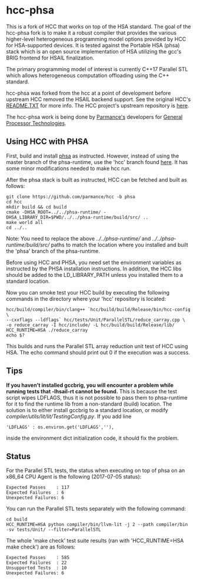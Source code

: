 # hcc-phsa

This is a fork of HCC that works on top of the HSA standard. The goal of
the hcc-phsa fork is to make it a robust compiler that provides the various
higher-level heterogeneous programming model options provided by HCC for
HSA-supported devices. It is tested against the Portable HSA (phsa) stack
which is an open source implementation of HSA utilizing the gcc's BRIG
frontend for HSAIL finalization.

The primary programming model of interest is currently C++17 Parallel STL which
allows heterogeneous computation offloading using the C++ standard.

hcc-phsa was forked from the hcc at a point of development before upstream HCC
removed the HSAIL backend support. See the original HCC's [README.TXT](https://raw.githubusercontent.com/parmance/hcc/phsa/README.TXT) for more info. The HCC
project's upstream repository is [here](https://github.com/RadeonOpenCompute/hcc).

The hcc-phsa work is being done by [Parmance's](http://parmance.com) developers
for [General Processor Technologies](http://www.generalprocessortech.com/).

## Using HCC with PHSA

First, build and install [phsa](https://github.com/HSAFoundation/phsa) as
instructed. However, instead of using the master branch of the phsa-runtime,
use the 'hcc' branch found [here](https://github.com/parmance/phsa-runtime/tree/hcc). It has some minor modifications needed to make hcc run.

After the phsa stack is built as instructed, HCC can be fetched and built
as follows:

```
git clone https://github.com/parmance/hcc -b phsa
cd hcc
mkdir build && cd build
cmake -DHSA_ROOT=../../phsa-runtime/ -DHSA_LIBRARY_DIR=$PWD/../../phsa-runtime/build/src/ ..
make world all
cd ../..
```

Note: You need to replace the above *../../phsa-runtime/* and *../../phsa-runtime/build/src/*
paths to match the location where you installed and built the 'phsa' branch of
the phsa-runtime.

Before using HCC and PHSA, you need set the environment variables as
instructed by the PHSA installation instructions. In addition, the HCC libs
should be added to the LD_LIBRARY_PATH unless you installed them to a
standard location.

Now you can smoke test your HCC build by executing the following commands
in the directory where your 'hcc' repository is located:

```
hcc/build/compiler/bin/clang++ `hcc/build/build/Release/bin/hcc-config \
--cxxflags --ldflags` hcc/tests/Unit/ParallelSTL/reduce_carray.cpp \
-o reduce_carray -I hcc/include/ -L hcc/build/build/Release/lib/
HCC_RUNTIME=HSA ./reduce_carray
echo $?
```

This builds and runs the Parallel STL array reduction unit test of HCC
using HSA. The echo command should print out 0 if the execution was a success.

## Tips

**If you haven't installed gccbrig, you will encounter a problem while running
tests that -lhsail-rt cannot be found.** This is because the test script
wipes LDFLAGS, thus it is not possible to pass them to phsa-runtime for it
to find the runtime lib from a non-standard (build) location. The solution
is to either install gccbrig to a standard location, or modify *compiler/utils/lit/lit/TestingConfig.py*. If you add line

```
'LDFLAGS' : os.environ.get('LDFLAGS',''),
```

inside the environment dict initialization code, it should fix the problem.

## Status

For the Parallel STL tests, the status when executing on top of phsa on an
x86_64 CPU Agent is the following (2017-07-05 status):

```
Expected Passes    : 117
Expected Failures  : 6
Unexpected Failures: 6
```

You can run the Parallel STL tests separately with the following command:

```
cd build
HCC_RUNTIME=HSA python compiler/bin/llvm-lit -j 2 --path compiler/bin -sv tests/Unit/ --filter=ParallelSTL
```

The whole 'make check' test suite results (ran with 'HCC_RUNTIME=HSA make check')
are as follows:

```
Expected Passes    : 585
Expected Failures  : 22
Unsupported Tests  : 10
Unexpected Failures: 6
```
